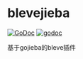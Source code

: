 # blevejieba

[![GoDoc](https://godoc.org/github.com/RivenZoo/blevejieba?status.svg)](https://godoc.org/github.com/RivenZoo/blevejieba)
[![godoc](https://img.shields.io/badge/go.dev-reference-007d9c?logo=go&logoColor=white&style=flat-square)](https://pkg.go.dev/github.com/RivenZoo/blevejieba)

基于gojieba的bleve插件
